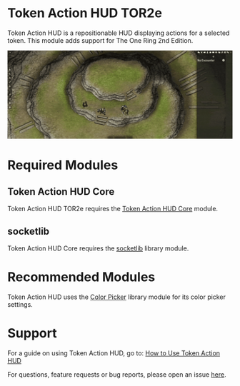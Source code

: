 # Token Action HUD TOR2e

Token Action HUD is a repositionable HUD displaying actions for a selected token. This module adds support for The One Ring 2nd Edition.

![Token Action HUD](.github/readme/token-action-hud.gif)

# Required Modules

## Token Action HUD Core
Token Action HUD TOR2e requires the [Token Action HUD Core](https://foundryvtt.com/packages/token-action-hud-core) module.

## socketlib
Token Action HUD Core requires the [socketlib](https://foundryvtt.com/packages/socketlib) library module.

# Recommended Modules
Token Action HUD uses the [Color Picker](https://foundryvtt.com/packages/color-picker) library module for its color picker settings.

# Support

For a guide on using Token Action HUD, go to: [How to Use Token Action HUD](https://github.com/Larkinabout/fvtt-token-action-hud-core/wiki/How-to-Use-Token-Action-HUD)

For questions, feature requests or bug reports, please open an issue [here](https://github.com/tdakanalis/token-action-hud-tor2e/issues).
